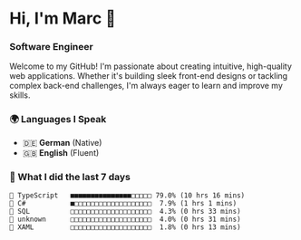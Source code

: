 # Hi, I'm Marc 👋 
### Software Engineer

Welcome to my GitHub! I'm passionate about creating intuitive, high-quality web applications. Whether it's building sleek front-end designs or tackling complex back-end challenges, I'm always eager to learn and improve my skills.  

### 🌍 Languages I Speak  
- 🇩🇪 **German** (Native)  
- 🇬🇧 **English** (Fluent)

### 🤯 What I did the last 7 days

```
🔷 TypeScript   ■■■■■■■■■■■■■■■□□□□□ 79.0% (10 hrs 16 mins)
🔷 C#           ■□□□□□□□□□□□□□□□□□□□  7.9% (1 hrs 1 mins)
📄 SQL          □□□□□□□□□□□□□□□□□□□□  4.3% (0 hrs 33 mins)
📄 unknown      □□□□□□□□□□□□□□□□□□□□  4.0% (0 hrs 31 mins)
📄 XAML         □□□□□□□□□□□□□□□□□□□□  1.8% (0 hrs 13 mins)
```